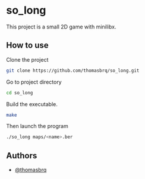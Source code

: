 # so_long
This project is a small 2D game with minilibx.

## How to use

Clone the project
```bash
git clone https://github.com/thomasbrq/so_long.git
```

Go to project directory
```bash
cd so_long
```

Build the executable.
```bash
make
```

Then launch the program
```bash
./so_long maps/<name>.ber
```

## Authors

- [@thomasbrq](https://www.github.com/thomasbrq)
